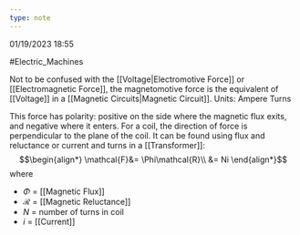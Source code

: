 ```yaml
---
type: note
---
```

01/19/2023 18:55

  #Electric_Machines 

Not to be confused with the [[Voltage|Electromotive Force]] or [[Electromagnetic Force]], the magnetomotive force is the equivalent of [[Voltage]] in a [[Magnetic Circuits|Magnetic Circuit]]. Units: Ampere Turns

This force has polarity: positive on the side where the magnetic flux exits, and negative where it enters. For a coil, the direction of force is perpendicular to the plane of the coil. It can be found using flux and reluctance or current and turns in a [[Transformer]]:
$$\begin{align*}
\mathcal{F}&= \Phi\mathcal{R}\\
&= Ni
\end{align*}$$
where
- $\Phi$ = [[Magnetic Flux]]
- $\mathcal{R}$ = [[Magnetic Reluctance]]
- $N$ = number of turns in coil
- $i$ = [[Current]]

